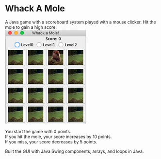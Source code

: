 # Whack A Mole
A Java game with a scoreboard system played with a mouse clicker. Hit the mole to gain a high score.<br>
<img src = "images/project.jpg">

You start the game with 0 points.<br>
If you hit the mole, your score increases by 10 points.<br>
If you miss, your score decreases by 5 points.<br>

Built the GUI with Java Swing components, arrays, and loops in Java.
